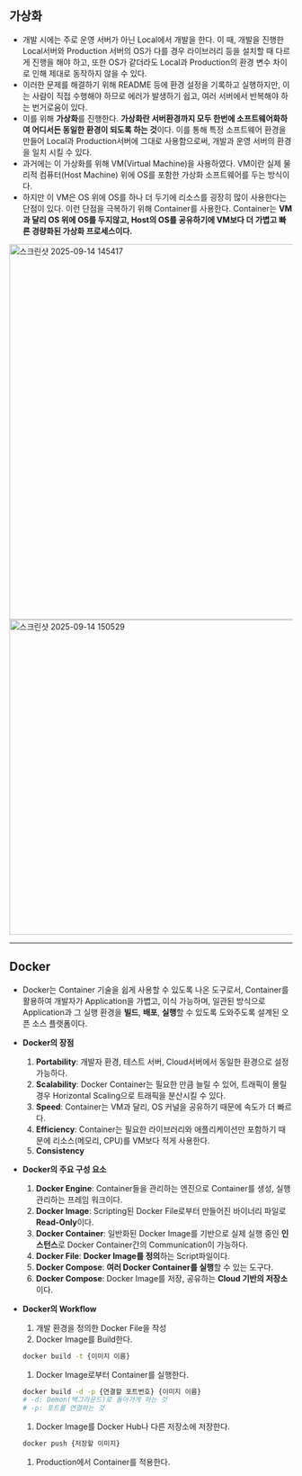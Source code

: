 ## 가상화

- 개발 시에는 주로 운영 서버가 아닌 Local에서 개발을 한다. 이 때, 개발을 진행한 Local서버와 Production 서버의 OS가 다를 경우 라이브러리 등을 설치할 때 다르게 진행을 해야 하고, 또한 OS가 같더라도 Local과 Production의 환경 변수 차이로 인해 제대로 동작하지 않을 수 있다.
- 이러한 문제를 해결하기 위해 README 등에 환경 설정을 기록하고 실행하지만, 이는 사람이 직접 수행해야 하므로 에러가 발생하기 쉽고, 여러 서버에서 반복해야 하는 번거로움이 있다.
- 이를 위해 **가상화**를 진행한다. **가상화란 서버환경까지 모두 한번에 소프트웨어화하여 어디서든 동일한 환경이 되도록 하는 것**이다. 이를 통해 특정 소프트웨어 환경을 만들어 Local과 Production서버에 그대로 사용함으로써, 개발과 운영 서버의 환경을 일치 시킬 수 있다.
- 과거에는 이 가상화를 위해 VM(Virtual Machine)을 사용하였다. VM이란 실제 물리적 컴퓨터(Host Machine) 위에 OS를 포함한 가상화 소프트웨어를 두는 방식이다.
- 하지만 이 VM은 OS 위에 OS를 하나 더 두기에 리소스를 굉장히 많이 사용한다는 단점이 있다. 이런 단점을 극복하기 위해 Container를 사용한다. Container는 **VM과 달리 OS 위에 OS를 두지않고, Host의 OS를 공유하기에 VM보다 더 가볍고 빠른 경량화된  가상화 프로세스이다.**

<img width="771" height="667" alt="스크린샷 2025-09-14 145417" src="https://github.com/user-attachments/assets/e9d6e38c-cd66-40c0-b2a5-1510f816c7f9" />

<img width="649" height="560" alt="스크린샷 2025-09-14 150529" src="https://github.com/user-attachments/assets/1880670e-e80b-428e-805a-a9ab03f71470" />

---

## Docker

- Docker는 Container 기술을 쉽게 사용할 수 있도록 나온 도구로서, Container를 활용하여 개발자가 Application을 가볍고, 이식 가능하며, 일관된 방식으로 Application과 그 실행 환경을 **빌드**, **배포**, **실행**할 수 있도록 도와주도록 설계된 오픈 소스 플랫폼이다.
- **Docker의 장점**
    1. **Portability**: 개발자 환경, 테스트 서버, Cloud서버에서 동일한 환경으로 설정 가능하다.
    2. **Scalability**: Docker Container는 필요한 만큼 늘릴 수 있어, 트래픽이 몰릴 경우 Horizontal Scaling으로 트래픽을 분산시킬 수 있다. 
    3. **Speed**:  Container는 VM과 달리, OS 커널을 공유하기 때문에 속도가 더 빠르다.
    4. **Efficiency**: Container는 필요한 라이브러리와 애플리케이션만 포함하기 때문에 리소스(메모리, CPU)를 VM보다 적게 사용한다.
    5. **Consistency**
- **Docker의 주요 구성 요소**
    1. **Docker Engine**: Container들을 관리하는 엔진으로 Container를 생성, 실행 관리하는 프레임 워크이다.
    2. **Docker Image**: Scripting된 Docker File로부터 만들어진 바이너리 파일로 **Read-Only**이다.
    3. **Docker Container**: 일반화된 Docker Image를 기반으로 실제 실행 중인 **인스턴스**로 Docker Container간의 Communication이 가능하다.
    4. **Docker File**: **Docker Image를 정의**하는 Script파일이다.
    5. **Docker Compose**: **여러 Docker Container를 실행**할 수 있는 도구다.
    6. **Docker Compose**: Docker Image를 저장, 공유하는 **Cloud 기반의 저장소**이다.
- **Docker의 Workflow**
    1. 개발 환경을 정의한 Docker File을 작성
    2. Docker Image를 Build한다.
    
    ```bash
    docker build -t {이미지 이름}
    ```
    
    1. Docker Image로부터 Container를 실행한다.
    
    ```bash
    docker build -d -p {연결할 포트번호} {이미지 이름}
    # -d: Demon(백그라운드)로 돌아가게 하는 것
    # -p: 포트를 연결하는 것
    ```
    
    1. Docker Image를 Docker Hub나 다른 저장소에 저장한다.
    
    ```bash
    docker push {저장할 이미지}
    ```
    
    1. Production에서 Container를 적용한다.
